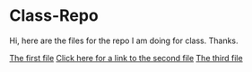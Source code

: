 # Class-Repo
Hi, here are the files for the repo I am doing for class. Thanks. 

[The first file](First.md)
[Click here for a link to the second file](second.md)
[The third file](notablethings.md)

